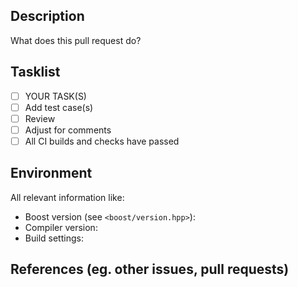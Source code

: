 ## Description

What does this pull request do?

## Tasklist

- [ ] YOUR TASK(S)
- [ ] Add test case(s)
- [ ] Review
- [ ] Adjust for comments
- [ ] All CI builds and checks have passed

## Environment

All relevant information like:

- Boost version (see `<boost/version.hpp>`):
- Compiler version:
- Build settings:

## References (eg. other issues, pull requests)
